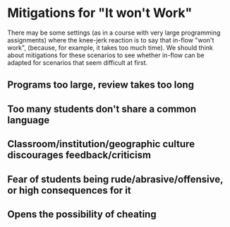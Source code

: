 # Mitigations for "It won't Work"

There may be some settings (as in a course with very large programming
assignments) where the knee-jerk reaction is to say that in-flow "won't work",
(because, for example, it takes too much time).  We should think about
mitigations for these scenarios to see whether in-flow can be adapted for
scenarios that seem difficult at first.

## Programs too large, review takes too long


## Too many students don't share a common language


## Classroom/institution/geographic culture discourages feedback/criticism


## Fear of students being rude/abrasive/offensive, or high consequences for it


## Opens the possibility of cheating



